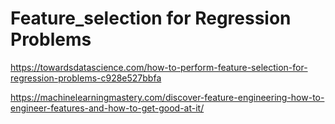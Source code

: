 # Feature_selection for Regression Problems

https://towardsdatascience.com/how-to-perform-feature-selection-for-regression-problems-c928e527bbfa

https://machinelearningmastery.com/discover-feature-engineering-how-to-engineer-features-and-how-to-get-good-at-it/
